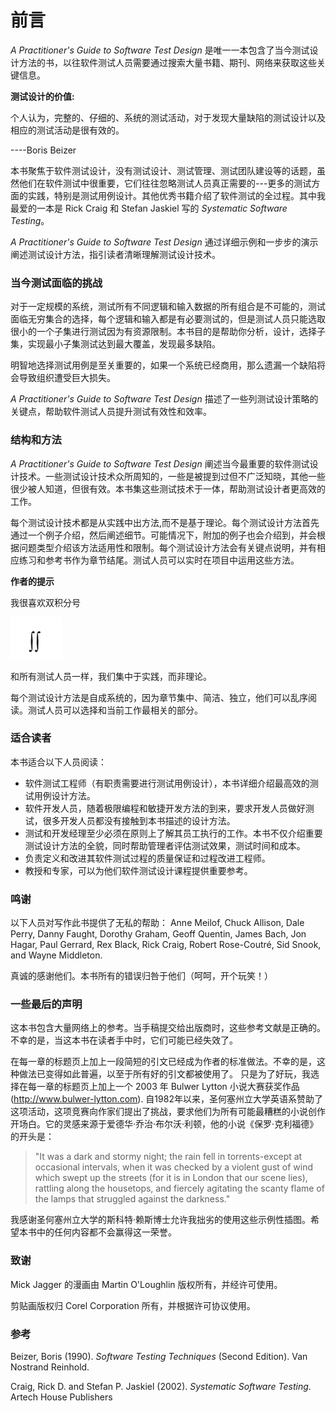 # 前言
*A Practitioner's Guide to Software Test Design* 是唯一一本包含了当今测试设计方法的书，以往软件测试人员需要通过搜索大量书籍、期刊、网络来获取这些关键信息。

**测试设计的价值:**

个人认为，完整的、仔细的、系统的测试活动，对于发现大量缺陷的测试设计以及相应的测试活动是很有效的。

----Boris Beizer

本书聚焦于软件测试设计，没有测试设计、测试管理、测试团队建设等的话题，虽然他们在软件测试中很重要，它们往往忽略测试人员真正需要的---更多的测试方面的实践，特别是测试用例设计。其他优秀书籍介绍了软件测试的全过程。其中我最爱的一本是 Rick Craig 和 Stefan Jaskiel 写的 *Systematic Software Testing*。

*A Practitioner's Guide to Software Test Design* 通过详细示例和一步步的演示阐述测试设计方法，指引读者清晰理解测试设计技术。

### 当今测试面临的挑战

对于一定规模的系统，测试所有不同逻辑和输入数据的所有组合是不可能的，测试面临无穷集合的选择，每个逻辑和输入都是有必要测试的，但是测试人员只能选取很小的一个子集进行测试因为有资源限制。本书目的是帮助你分析，设计，选择子集，实现最小子集测试达到最大覆盖，发现最多缺陷。

明智地选择测试用例是至关重要的，如果一个系统已经商用，那么遗漏一个缺陷将会导致组织遭受巨大损失。

*A Practitioner's Guide to Software Test Design* 描述了一些列测试设计策略的关键点，帮助软件测试人员提升测试有效性和效率。

### 结构和方法

*A Practitioner's Guide to Software Test Design* 阐述当今最重要的软件测试设计技术。一些测试设计技术众所周知的，一些是被提到过但不广泛知晓，其他一些很少被人知道，但很有效。本书集这些测试技术于一体，帮助测试设计者更高效的工作。

每个测试设计技术都是从实践中出方法,而不是基于理论。每个测试设计方法首先通过一个例子介绍，然后阐述细节。可能情况下，附加的例子也会介绍到，并会根据问题类型介绍该方法适用性和限制。每个测试设计方法会有关键点说明，并有相应练习和参考书作为章节结尾。测试人员可以实时在项目中运用这些方法。

**作者的提示**

我很喜欢双积分号

![](img/积分.jpg)

和所有测试人员一样，我们集中于实践，而非理论。

每个测试设计方法是自成系统的，因为章节集中、简洁、独立，他们可以乱序阅读。测试人员可以选择和当前工作最相关的部分。

### 适合读者
本书适合以下人员阅读：
- 软件测试工程师（有职责需要进行测试用例设计），本书详细介绍最高效的测试用例设计方法。
- 软件开发人员，随着极限编程和敏捷开发方法的到来，要求开发人员做好测试，很多开发人员都没有接触到本书描述的设计方法。
- 测试和开发经理至少必须在原则上了解其员工执行的工作。本书不仅介绍重要测试设计方法的全貌，同时帮助管理者评估测试效果，测试时间和成本。
- 负责定义和改进其软件测试过程的质量保证和过程改进工程师。
- 教授和专家，可以为他们软件测试设计课程提供重要参考。

### 鸣谢
以下人员对写作此书提供了无私的帮助：
Anne Meilof, 
Chuck Allison,
Dale Perry, 
Danny Faught, 
Dorothy Graham, 
Geoff Quentin, 
James Bach, 
Jon Hagar, 
Paul Gerrard, 
Rex Black, 
Rick Craig, 
Robert Rose-Coutré, 
Sid Snook, and Wayne Middleton. 

真诚的感谢他们。本书所有的错误归咎于他们（呵呵，开个玩笑！）

### 一些最后的声明

这本书包含大量网络上的参考。当手稿提交给出版商时，这些参考文献是正确的。不幸的是，当这本书在读者手中时，它们可能已经失效了。

在每一章的标题页上加上一段简短的引文已经成为作者的标准做法。不幸的是，这种做法已变得如此普遍，以至于所有好的引文都被使用了。 只是为了好玩，我选择在每一章的标题页上加上一个 2003 年 Bulwer Lytton 小说大赛获奖作品 (http://www.bulwer-lytton.com). 自1982年以来，圣何塞州立大学英语系赞助了这项活动，这项竞赛向作家们提出了挑战，要求他们为所有可能最糟糕的小说创作开场白。它的灵感来源于爱德华·乔治·布尔沃·利顿，他的小说《保罗·克利福德》的开头是：

> "It was a dark and stormy night; the rain fell in torrents-except at occasional intervals, when it was checked by a violent gust of wind which swept up the streets (for it is in London that our scene lies), rattling along the housetops, and fiercely agitating the scanty flame of the lamps that struggled against the darkness."

我感谢圣何塞州立大学的斯科特·赖斯博士允许我拙劣的使用这些示例性插图。希望本书中的任何内容都不会赢得这一荣誉。

### 致谢

Mick Jagger 的漫画由 Martin O'Loughlin 版权所有，并经许可使用。

剪贴画版权归 Corel Corporation 所有，并根据许可协议使用。

### 参考
Beizer, Boris (1990). *Software Testing Techniques* (Second Edition). Van Nostrand Reinhold.

Craig, Rick D. and Stefan P. Jaskiel (2002). *Systematic Software Testing*. Artech House Publishers